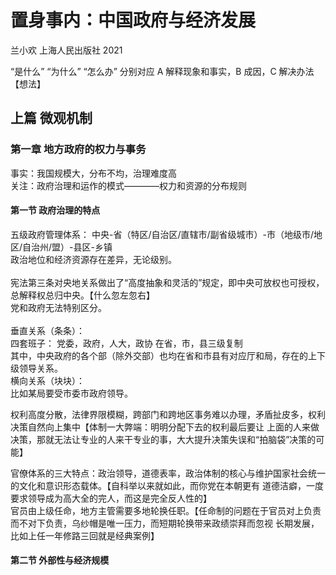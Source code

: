 #  置身事内：中国政府与经济发展
兰小欢 上海人民出版社 2021

“是什么” “为什么” “怎么办” 分别对应 A 解释现象和事实，B 成因，C 解决办法 【想法】

## 上篇 微观机制
### 第一章 地方政府的权力与事务
事实：我国规模大，分布不均，治理难度高 <br/>
关注：政府治理和运作的模式————权力和资源的分布规则 <br/>
#### 第一节 政府治理的特点

五级政府管理体系： 中央-省（特区/自治区/直辖市/副省级城市）-市（地级市/地区/自治州/盟）-县区-乡镇 <br/>
政治地位和经济资源存在差异，无论级别。<br/>
<br/>
宪法第三条对央地关系做出了“高度抽象和灵活的”规定，即中央可放权也可授权，总解释权总归中央。【什么忽左忽右】<br/>
党和政府无法特别区分。<br/>
<br/>
垂直关系（条条）：<br/>
四套班子： 党委，政府，人大，政协 在省，市，县三级复制 <br/>
其中，中央政府的各个部（除外交部）也均在省和市县有对应厅和局，存在的上下级领导关系。<br/>
横向关系（块块）：<br/>
比如某局要受市委市政府领导。 <br/>

权利高度分散，法律界限模糊，跨部门和跨地区事务难以办理，矛盾扯皮多，权利决策自然向上集中【体制一大弊端：明明分配下去的权利最后要让
上面的人来做决策，那就无法让专业的人来干专业的事，大大提升决策失误和“拍脑袋”决策的可能】 <br/>

官僚体系的三大特点：政治领导，道德表率，政治体制的核心与维护国家社会统一的文化和意识形态载体。【自科举以来就如此，而你党在本朝更有
道德洁癖，一度要求领导成为高大全的完人，而这是完全反人性的】 <br/>
官员由上级任命，地方主管需要多地轮换任职。【任命制的问题在于官员对上负责而不对下负责，乌纱帽是唯一压力，而短期轮换带来政绩崇拜而忽视
长期发展，比如上任一年修路三回就是经典案例】 <br/>
#### 第二节 外部性与经济规模
